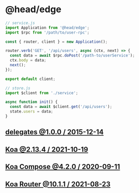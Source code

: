 @head/edge
==

```javascript
// service.js
import Application from '@head/edge';
import $rpc from '/path/to/user-rpc';

const { router, client } = new Application();

router.verb('GET', '/api/users', async (ctx, next) => {
  const data = await $rpc.doPost('/path-to/userService');
  ctx.body = data;
  next();
});

export default client;

// store.js
import $client from './service';

async function init() {
  const data = await $client.get('/api/users');
  state.users = data;
}
```

[delegates @1.0.0 / 2015-12-14](https://github.com/tj/node-delegates)
--

[Koa @2.13.4 / 2021-10-19](https://github.com/koajs/koa)
--

[Koa Compose @4.2.0 / 2020-09-11](https://github.com/koajs/compose)
--

[Koa Router @10.1.1 / 2021-08-23](https://github.com/koajs/router)
--
